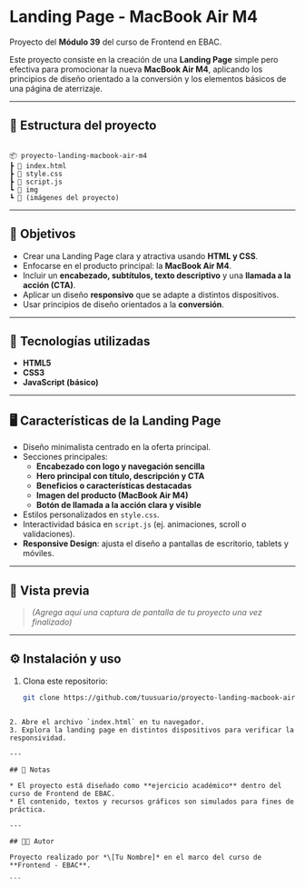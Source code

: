 
# Landing Page - MacBook Air M4  
Proyecto del **Módulo 39** del curso de Frontend en EBAC.  

Este proyecto consiste en la creación de una **Landing Page** simple pero efectiva para promocionar la nueva **MacBook Air M4**, aplicando los principios de diseño orientado a la conversión y los elementos básicos de una página de aterrizaje.  

---

## 📂 Estructura del proyecto
```

📦 proyecto-landing-macbook-air-m4
┣ 📜 index.html
┣ 📜 style.css
┣ 📜 script.js
┗ 📂 img
┗ 📜 (imágenes del proyecto)

````

---

## 🎯 Objetivos
- Crear una Landing Page clara y atractiva usando **HTML y CSS**.  
- Enfocarse en el producto principal: la **MacBook Air M4**.  
- Incluir un **encabezado, subtítulos, texto descriptivo** y una **llamada a la acción (CTA)**.  
- Aplicar un diseño **responsivo** que se adapte a distintos dispositivos.  
- Usar principios de diseño orientados a la **conversión**.  

---

## 🚀 Tecnologías utilizadas
- **HTML5**  
- **CSS3**  
- **JavaScript (básico)**  

---

## 🖥️ Características de la Landing Page
- Diseño minimalista centrado en la oferta principal.  
- Secciones principales:
  - **Encabezado con logo y navegación sencilla**  
  - **Hero principal con título, descripción y CTA**  
  - **Beneficios o características destacadas**  
  - **Imagen del producto (MacBook Air M4)**  
  - **Botón de llamada a la acción clara y visible**  
- Estilos personalizados en `style.css`.  
- Interactividad básica en `script.js` (ej. animaciones, scroll o validaciones).  
- **Responsive Design**: ajusta el diseño a pantallas de escritorio, tablets y móviles.  

---

## 📱 Vista previa
> *(Agrega aquí una captura de pantalla de tu proyecto una vez finalizado)*  

---

## ⚙️ Instalación y uso
1. Clona este repositorio:  
   ```bash
   git clone https://github.com/tuusuario/proyecto-landing-macbook-air-m4.git
````

2. Abre el archivo `index.html` en tu navegador.
3. Explora la landing page en distintos dispositivos para verificar la responsividad.

---

## 📝 Notas

* El proyecto está diseñado como **ejercicio académico** dentro del curso de Frontend de EBAC.
* El contenido, textos y recursos gráficos son simulados para fines de práctica.

---

## 👨‍💻 Autor

Proyecto realizado por *\[Tu Nombre]* en el marco del curso de **Frontend - EBAC**.

```

